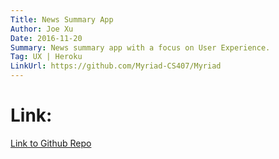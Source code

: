 ```yaml
---
Title: News Summary App
Author: Joe Xu
Date: 2016-11-20
Summary: News summary app with a focus on User Experience.
Tag: UX | Heroku
LinkUrl: https://github.com/Myriad-CS407/Myriad
---
```


# Link:
<a href="https://github.com/Myriad-CS407/Myriad">Link to Github Repo</a>
